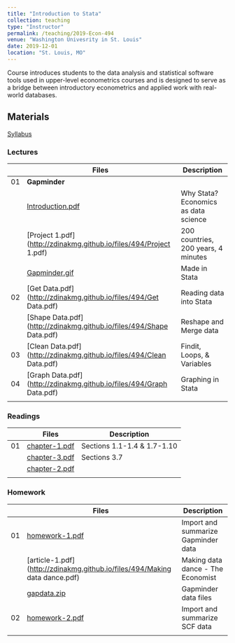 ```yaml
---
title: "Introduction to Stata"
collection: teaching
type: "Instructor"
permalink: /teaching/2019-Econ-494
venue: "Washington Univesrity in St. Louis"
date: 2019-12-01
location: "St. Louis, MO"
---
```


Course introduces students to the data analysis and statistical software tools used in upper-level econometrics courses and is designed to serve as a bridge between introductory econometrics and applied work with real-world databases.

## Materials
[Syllabus](http://zdinakmg.github.io/files/494/econ-494-syllabus-fl2019.pdf) 

### Lectures

|                  | Files  | Description                                                  |
| --------         | ------ | ------------------------------------------------------------ |
| 01 | **Gapminder** |
| | [Introduction.pdf](http://zdinakmg.github.io/files/494/Introduction.pdf) | Why Stata? Economics as data science       |
| | [Project 1.pdf](http://zdinakmg.github.io/files/494/Project 1.pdf) | 200 countries, 200 years, 4 minutes         |
| | [Gapminder.gif](http://zdinakmg.github.io/files/494/ezgif.com-gif-maker-wide.gif) | Made in Stata           |
| 02 | [Get Data.pdf](http://zdinakmg.github.io/files/494/Get Data.pdf)  | Reading data into Stata         |
| | [Shape Data.pdf](http://zdinakmg.github.io/files/494/Shape Data.pdf) | Reshape and Merge data   |
| 03 | [Clean Data.pdf](http://zdinakmg.github.io/files/494/Clean Data.pdf)  | Findit, Loops, & Variables      |
| 04 | [Graph Data.pdf](http://zdinakmg.github.io/files/494/Graph Data.pdf)  | Graphing in Stata     |
| | | |

### Readings

|                  | Files  | Description                                                  |
| --------         | ------ | ------------------------------------------------------------ |
| 01 | [chapter-1.pdf](http://zdinakmg.github.io/files/494/chapter-1.pdf)   | Sections 1.1-1.4 & 1.7-1.10  |
| | [chapter-3.pdf](http://zdinakmg.github.io/files/494/chapter-3.pdf)   | Sections 3.7   |
| | [chapter-2.pdf](http://zdinakmg.github.io/files/494/chapter-2.pdf)   |  |
| | | |

### Homework

|                  | Files  | Description                                                  |
| --------         | ------ | ------------------------------------------------------------ |
| 01 | [homework-1.pdf](http://zdinakmg.github.io/files/494/econ-494-homework-1.pdf)   |  Import and summarize Gapminder data |
| | [article-1.pdf](http://zdinakmg.github.io/files/494/Making data dance.pdf) | Making data dance - The Economist  |
| | [gapdata.zip](http://zdinakmg.github.io/files/494/gapdata.zip)   | Gapminder data files |
| 02 | [homework-2.pdf](http://zdinakmg.github.io/files/494/econ-494-homework-1.pdf)   |  Import and summarize SCF data |
| | | |




